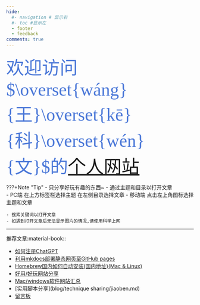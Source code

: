 ```yaml
---
hide:
  #- navigation # 显示右
  #- toc #显示左
  - footer
  - feedback
comments: true
---
```


<!-- <div align=center> 
         <img src="https://readme-typing-svg.herokuapp.com?color=%2336BCF7&size=32&center=true&vCenter=true&width=600&height=50&lines=My+hobby:+;I+Love+coffee;I+Love+books;I+Love+Program" alt="Headline;" /> 
     </div>  -->


 <font face="宋体" color= #4b78d8 size=7 >欢迎访问$\overset{wáng}{王}\overset{kē}{科}\overset{wén}{文}$的<a href="https://wcowin.work/" target="_blank">个人网站</a>  </font>
  

???+Note "Tip"
    - 只分享好玩有趣的东西~
    - 通过主题和目录以打开文章  
        - PC端 在上方标签栏选择主题 在左侧目录选择文章
        - 移动端 点击左上角图标选择主题和文章   

    - 搜索关键词以打开文章
    - 如遇到打开文章后无法显示图片的情况,请使用科学上网



***
推荐文章:material-book::  

  - [如何注册ChatGPT](develop/ChatGPT.md)
  - [利用mkdocs部署静态网页至GitHub pages](blog/Mkdocs/mkdocs1.md)
  - [Homebrew国内如何自动安装(国内地址)(Mac & Linux)](blog/Mac/homebrew.md)
  - [好用/好玩网站分享](blog/Webplay.md)
  - [Mac/windows软件网站汇总](blog/macsoft.md)
  - [实用脚本分享](blog/technique sharing/jiaoben.md)
  - [留言板](waline.md)
 
  

<!-- <script src="https://elephant.ai/static/js/chatbot.js" id="38de9df37a2d4f9db37c9513392ff035"></script> -->

<!-- <link type="text/css" rel="stylesheet" href="ckplayer/css/ckplayer.css" />
<script type="text/javascript" src="ckplayer/js/ckplayer.js" charset="UTF-8"></script>
<div class="video" style="width: 600px;height: 400px;">播放器容器</div>
<script type="text/javascript">
    //定义一个变量：videoObject，用来做为视频初始化配置
    var videoObject = {
        container: '.video', //“#”代表容器的ID，“.”或“”代表容器的class
        smallWindows:true,//是否启用小窗口模式
        menu:null,//右键菜单
        video: 'http://ckplayer-video.oss-cn-shanghai.aliyuncs.com/sample-mp4/05cacb4e02f9d9e.mp4'//视频地址
    };
    var player = new ckplayer(videoObject);//初始化播放器
</script> -->

<!-- <div class="social-share"></div> -->

<!--  css & js -->
<!-- <link rel="stylesheet" href="https://cdnjs.cloudflare.com/ajax/libs/social-share.js/1.0.16/css/share.min.css">
<script src="https://cdnjs.cloudflare.com/ajax/libs/social-share.js/1.0.16/js/social-share.min.js"></script> -->





<!-- 来看看两个重要极限
$$\displaystyle\lim_{x \rightarrow 0}\frac{\sin x}{x} = 1$$

$$\displaystyle\lim_{x \rightarrow + \infty}(1 + \frac{1}{x})^x = e$$ -->





<!-- <div class="rellax">
  I’m that default chill speed of "-2"
</div>
<div class="rellax" data-rellax-speed="7">
  I’m super fast!!
</div>
<div class="rellax" data-rellax-speed="-4">
  I’m extra slow and smooth
</div>

<script src="https://cdn.jsdelivr.net/gh/dixonandmoe/rellax@master/rellax.min.js"></script>
<script>
  // Accepts any class name
  var rellax = new Rellax('.rellax');
</script> -->

<!-- <div class="video1">
  <video src="/about/media/2.mp4"  autoplay muloop><video>
</div> -->

